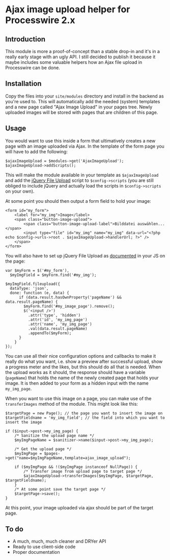 # Ajax image upload helper for Processwire 2.x

## Introduction

This module is more a proof-of-concept than a stable drop-in and it's in a really early stage with an ugly API. I still decided to publish it because it maybe includes some valuable helpers how an Ajax file upload in Processwire can be done.

## Installation

Copy the files into your `site/modules` directory and install in the backend as you're used to.
This will automatically add the needed (system) templates and a new page called "Ajax Image Upload" in your pages tree. Newly uploaded images will be stored with pages that are children of this page.

## Usage

You would want to use this inside a form that ultimatively creates a new page with an image uploaded via Ajax.
In the template of the form page you will have to add the following:

    $ajaxImageUpload = $modules->get('AjaxImageUpload');
    $ajaxImageUpload->addScripts();

This will make the module available in your template as `$ajaxImageUpload` and add the [jQuery File Upload](http://blueimp.github.io/jQuery-File-Upload/) script to `$config->scripts` (you are still obliged to include jQuery and actually load the scripts in `$config->scripts` on your own).

At some point you should then output a form field to hold your image:

    <form id="my_form">
        <label for="my_img">Image</label>
        <span class="button-image-upload">
            <span class="button-image-upload-label">Bilddatei auswählen...</span>
            <input type="file" id="my_img" name="my_img" data-url="<?php echo $config->urls->root . $ajaxImageUpload->handlerUrl; ?>" />
        </span>
    </form>

You will also have to set up jQuery File Upload as [documented](https://github.com/blueimp/jQuery-File-Upload/wiki) in your JS on the page:

    var $myForm = $('#my_form'),
      $myImgField = $myForm.find('#my_img');

    $myImgField.fileupload({
      dataType: 'json',
      done: function (e, data) {
          if (data.result.hasOwnProperty('pageName') && data.result.pageName) {
            $myForm.find('#my_image_page').remove();
            $('<input />')
              .attr('type', 'hidden')
              .attr('id', 'my_img_page')
              .attr('name', 'my_img_page')
              .val(data.result.pageName)
              .appendTo($myForm);
          }
        }
    });

You can use all their nice configuration options and callbacks to make it really do what you want, i.e. show a preview after successful upload, show a progress meter and the likes, but this should do all that is needed.
When the upload works as it should, the response should have a variable (`pageName`) that holds the name of the newly created page that holds your image. It is then added to your form as a hidden input with the name `my_img_page`.

When you want to use this image on a page, you can make use of the `transferImages` method of the module. This might look like this:

    $targetPage = new Page(); // the page you want to insert the image on
    $targetFieldname = 'my_img_field'; // the field into which you want to insert the image

    if ($input->post->my_img_page) {
        /* Sanitize the upload page name */
        $myImgPageName = $sanitizer->name($input->post->my_img_page);

        /* Get the upload page */
        $myImgPage = $pages->get("name=$myImgPageName,template=ajax_image_upload");
        
        if ($myImgPage && !($myImgPage instanceof NullPage)) {
            /* Transfer image from upload page to target page */
            $ajaxImageUpload->transferImages($myImgPage, $targetPage, $targetFieldname);
        }
        /* At some point save the target page */
        $targetPage->save();
    }

At this point, your image uploaded via ajax should be part of the target page.

## To do

* A much, much, much cleaner and DRYer API
* Ready to use client-side code
* Proper documentation